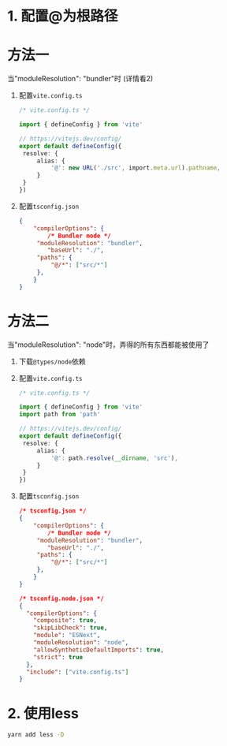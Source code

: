 # 1. 配置@为根路径

# 方法一

当"moduleResolution": "bundler"时 (详情看2)

1. 配置`vite.config.ts`

   ```ts
   /* vite.config.ts */
   
   import { defineConfig } from 'vite'
   
   // https://vitejs.dev/config/
   export default defineConfig({
   	resolve: {
   		alias: {
   			'@': new URL('./src', import.meta.url).pathname,
   		}
   	}
   })
   ```

2. 配置`tsconfig.json`

   ```json
   {
       "compilerOptions": {
           /* Bundler mode */
   		"moduleResolution": "bundler",
           "baseUrl": "./",
   		"paths": {
   			"@/*": ["src/*"]
   		},
       }
   }
   ```



# 方法二

当"moduleResolution": "node"时，弄得的所有东西都能被使用了

1. 下载`@types/node`依赖

2. 配置`vite.config.ts`

   ```ts
   /* vite.config.ts */
   
   import { defineConfig } from 'vite'
   import path from 'path'
   
   // https://vitejs.dev/config/
   export default defineConfig({
   	resolve: {
   		alias: {
   			'@': path.resolve(__dirname, 'src'),
   		}
   	}
   })
   ```

3. 配置`tsconfig.json`

   ```json
   /* tsconfig.json */
   {
       "compilerOptions": {
           /* Bundler mode */
   		"moduleResolution": "bundler",
           "baseUrl": "./",
   		"paths": {
   			"@/*": ["src/*"]
   		},
       }
   }
   
   /* tsconfig.node.json */
   {
     "compilerOptions": {
       "composite": true,
       "skipLibCheck": true,
       "module": "ESNext",
       "moduleResolution": "node",
       "allowSyntheticDefaultImports": true,
       "strict": true
     },
     "include": ["vite.config.ts"]
   }
   ```



# 2. 使用less

```bash
yarn add less -D
```



